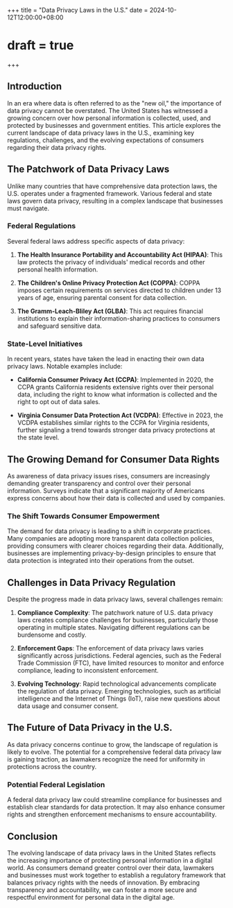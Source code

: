 +++
title = "Data Privacy Laws in the U.S."
date = 2024-10-12T12:00:00+08:00
# draft = true
+++

## Introduction

In an era where data is often referred to as the "new oil," the importance of data privacy cannot be overstated. The United States has witnessed a growing concern over how personal information is collected, used, and protected by businesses and government entities. This article explores the current landscape of data privacy laws in the U.S., examining key regulations, challenges, and the evolving expectations of consumers regarding their data privacy rights.

## The Patchwork of Data Privacy Laws

Unlike many countries that have comprehensive data protection laws, the U.S. operates under a fragmented framework. Various federal and state laws govern data privacy, resulting in a complex landscape that businesses must navigate.

### Federal Regulations

Several federal laws address specific aspects of data privacy:

1. **The Health Insurance Portability and Accountability Act (HIPAA)**: This law protects the privacy of individuals' medical records and other personal health information.

2. **The Children's Online Privacy Protection Act (COPPA)**: COPPA imposes certain requirements on services directed to children under 13 years of age, ensuring parental consent for data collection.

3. **The Gramm-Leach-Bliley Act (GLBA)**: This act requires financial institutions to explain their information-sharing practices to consumers and safeguard sensitive data.

### State-Level Initiatives

In recent years, states have taken the lead in enacting their own data privacy laws. Notable examples include:

- **California Consumer Privacy Act (CCPA)**: Implemented in 2020, the CCPA grants California residents extensive rights over their personal data, including the right to know what information is collected and the right to opt out of data sales.

- **Virginia Consumer Data Protection Act (VCDPA)**: Effective in 2023, the VCDPA establishes similar rights to the CCPA for Virginia residents, further signaling a trend towards stronger data privacy protections at the state level.

## The Growing Demand for Consumer Data Rights

As awareness of data privacy issues rises, consumers are increasingly demanding greater transparency and control over their personal information. Surveys indicate that a significant majority of Americans express concerns about how their data is collected and used by companies.

### The Shift Towards Consumer Empowerment

The demand for data privacy is leading to a shift in corporate practices. Many companies are adopting more transparent data collection policies, providing consumers with clearer choices regarding their data. Additionally, businesses are implementing privacy-by-design principles to ensure that data protection is integrated into their operations from the outset.

## Challenges in Data Privacy Regulation

Despite the progress made in data privacy laws, several challenges remain:

1. **Compliance Complexity**: The patchwork nature of U.S. data privacy laws creates compliance challenges for businesses, particularly those operating in multiple states. Navigating different regulations can be burdensome and costly.

2. **Enforcement Gaps**: The enforcement of data privacy laws varies significantly across jurisdictions. Federal agencies, such as the Federal Trade Commission (FTC), have limited resources to monitor and enforce compliance, leading to inconsistent enforcement.

3. **Evolving Technology**: Rapid technological advancements complicate the regulation of data privacy. Emerging technologies, such as artificial intelligence and the Internet of Things (IoT), raise new questions about data usage and consumer consent.

## The Future of Data Privacy in the U.S.

As data privacy concerns continue to grow, the landscape of regulation is likely to evolve. The potential for a comprehensive federal data privacy law is gaining traction, as lawmakers recognize the need for uniformity in protections across the country.

### Potential Federal Legislation

A federal data privacy law could streamline compliance for businesses and establish clear standards for data protection. It may also enhance consumer rights and strengthen enforcement mechanisms to ensure accountability.

## Conclusion

The evolving landscape of data privacy laws in the United States reflects the increasing importance of protecting personal information in a digital world. As consumers demand greater control over their data, lawmakers and businesses must work together to establish a regulatory framework that balances privacy rights with the needs of innovation. By embracing transparency and accountability, we can foster a more secure and respectful environment for personal data in the digital age.

